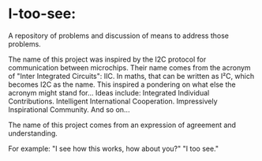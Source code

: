 # I-too-see: 
A repository of problems and discussion of means to address those problems.

The name of this project was inspired by the I2C protocol for communication between microchips. 
Their name comes from the acronym of "Inter Integrated Circuits": IIC. In maths, that can be written as I²C, which becomes I2C as the name.
This inspired a pondering on what else the acronym might stand for...
Ideas include:
      			Integrated Individual Contributions.
				Intelligent International Cooperation.
				Impressively Inspirational Community.
				And so on...
				
The name of this project comes from an expression of agreement and understanding. 

For example: 
"I see how this works, how about you?"
"I too see."

